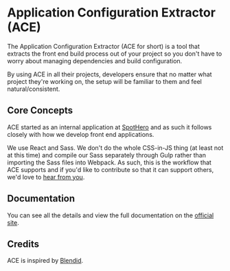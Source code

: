 # Application Configuration Extractor (ACE)
The Application Configuration Extractor (ACE for short) is a tool that extracts the front end build process out of your project so you don't have to worry about managing dependencies and build configuration.

By using ACE in all their projects, developers ensure that no matter what project they're working on, the setup will be familiar to them and feel natural/consistent.

## Core Concepts
ACE started as an internal application at [SpotHero](https://spothero.com/) and as such it follows closely with how we develop front end applications.

We use React and Sass. We don't do the whole CSS-in-JS thing (at least not at this time) and compile our Sass separately through Gulp rather than importing the Sass files into Webpack. As such, this is the workflow that ACE supports and if you'd like to contribute so that it can support others, we'd love to [hear from you](https://github.com/spothero/ace/blob/master/CONTRIBUTING.md).

## Documentation
You can see all the details and view the full documentation on the [official site](https://spothero.com/uniform/ace).

## Credits
ACE is inspired by [Blendid](https://github.com/vigetlabs/blendid).

